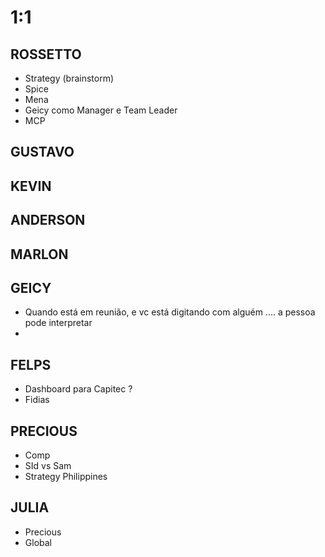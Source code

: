 
# 1:1

## ROSSETTO
- Strategy (brainstorm)
- Spice
- Mena
- Geicy como Manager e Team Leader
- MCP
  
## GUSTAVO

## KEVIN  

## ANDERSON

## MARLON

## GEICY  
- Quando está em reunião, e vc está digitando com alguém .... a pessoa pode interpretar
-  

## FELPS
- Dashboard para Capitec ?
- Fidias

## PRECIOUS
- Comp
- SId vs Sam
- Strategy Philippines

## JULIA
- Precious
- Global

